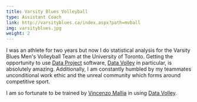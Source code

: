 ```yaml
---
title: Varsity Blues Volleyball
type: Assistant Coach
link: http://varsityblues.ca/index.aspx?path=mvball
img: varsityblues.jpg
weight: 2
---
```


I was an athlete for two years but now I do statistical analysis for the Varsity Blues Men's Volleyball Team at the University of Toronto. Getting the opportunity to use [Data Project](http://www.dataproject.com/) software, [Data Volley](http://www.dataproject.com/Products/IT/it/Volleyball/DataVolley4) in particular, is absolutely amazing. Additionally, I am constantly humbled by my teammates unconditional work ethic and the unreal community which forms around competitive sport.

I am so fortunate to be trained by [Vincenzo Mallia](http://www.varsityblues.ca/news/2014/9/25/WVB_0925142347.aspx) in using [Data Volley](http://www.dataproject.com/Products/IT/it/Volleyball/DataVolley4).

